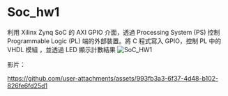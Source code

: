 # Soc_hw1
利用 Xilinx Zynq SoC 的 AXI GPIO 介面，透過 Processing System (PS) 控制 Programmable Logic (PL) 端的外部裝置。將 C 程式寫入 GPIO，控制 PL 中的 VHDL 模組 ，並透過 LED 顯示計數結果
![SoC_HW1](https://github.com/user-attachments/assets/edab0ec5-39d6-4894-bbed-002757278b4d)


影片：

https://github.com/user-attachments/assets/993fb3a3-6f37-4d48-b102-826fe6fd25d1

